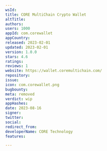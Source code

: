 ```yaml
---
wsId: 
title: CORE MultiChain Crypto Wallet
altTitle: 
authors: 
users: 1000
appId: com.corewallet
appCountry: 
released: 2023-02-01
updated: 2023-02-01
version: 1.0.0
stars: 4.6
ratings: 
reviews: 1
website: https://wallet.coremultichain.com/
repository: 
issue: 
icon: com.corewallet.png
bugbounty: 
meta: removed
verdict: wip
appHashes: 
date: 2023-08-16
signer: 
twitter: 
social: 
redirect_from: 
developerName: CORE Technology
features: 

---
```


